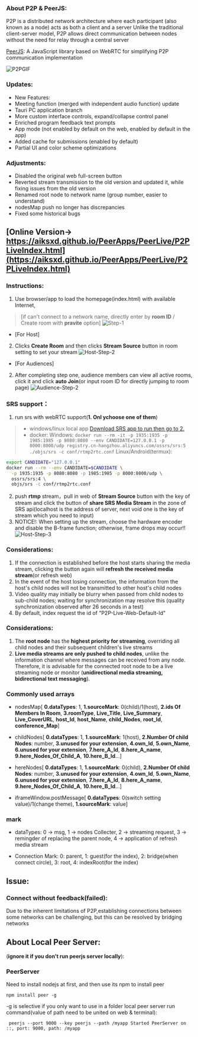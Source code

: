 ### **About P2P & PeerJS**:
P2P is a distributed network architecture where each participant (also known as a node) acts as both a client and a server
Unlike the traditional client-server model, P2P allows direct communication between nodes without the need for relay through a central server

[PeerJS](https://peerjs.com/): A JavaScript library based on WebRTC for simplifying P2P communication implementation

![P2PGIF](https://github.com/aiksxd/material/blob/main/img/P2PGIF.gif)

### Updates:
+ New Features:
+ Meeting function (merged with independent audio function) update
+ Tauri PC application branch
+ More custom interface controls, expand/collapse control panel
+ Enriched program feedback text prompts
+ App mode (not enabled by default on the web, enabled by default in the app)
+ Added cache for submissions (enabled by default)
+ Partial UI and color scheme optimizations

### Adjustments:
+ Disabled the original web full-screen button
+ Reverted stream transmission to the old version and updated it, while fixing issues from the old version
+ Renamed root node to network name (group number, easier to understand)
+ nodesMap push no longer has discrepancies
+ Fixed some historical bugs


## [Online Version-> https://aiksxd.github.io/PeerApps/PeerLive/P2PLiveIndex.html](https://aiksxd.github.io/PeerApps/PeerLive/P2PLiveIndex.html)
### Instructions:
1. Use browser/app to load the homepage(index.html) with available Internet,
> [if can't connect to a network name, directly enter by **room ID** / Create room with **pravite** option]
![Step-1](https://github.com/aiksxd/material/blob/main/img/Live-Step-1.png)

+ [For Host]
2. Clicks **Create Room** and then clicks **Stream Source** button in room setting to set your stream
![Host-Step-2](https://github.com/aiksxd/material/blob/main/img/Host-Step-2.png)

+ [For Audiences]
2. After completing step one, audience members can view all active rooms, click it and click **auto Join**(or input room ID for directly jumping to room page)
![Audience-Step-2](https://github.com/aiksxd/material/blob/main/img/Audience-Step-2.png)

### **SRS support**：
1. run srs with webRTC support(**1. Onl ychoose one of them**)
> + windows/linux local app
> [Download SRS app to run then go to 2.](https://ossrs.net/lts/en-us/docs/v4/doc/webrtc)
> + docker:
> Windows: `docker run --rm -it -p 1935:1935 -p 1985:1985 -p 8080:8080 --env CANDIDATE=127.0.0.1 -p 8000:8000/udp registry.cn-hangzhou.aliyuncs.com/ossrs/srs:5 ./objs/srs -c conf/rtmp2rtc.conf`
> Linux/Android(termux):
```sh
export CANDIDATE="127.0.0.1"
docker run --rm --env CANDIDATE=$CANDIDATE \
  -p 1935:1935 -p 8080:8080 -p 1985:1985 -p 8000:8000/udp \
  ossrs/srs:4 \
  objs/srs -c conf/rtmp2rtc.conf
```
2. push **rtmp** stream，pull in web of **Stream Source** button with the key of stream and click the button of **share SRS Media Stream** in the zone of SRS api(localhost is the address of server, next void one is the key of stream which you need to input)
3. NOTICE!: When setting up the stream, choose the hardware encoder and disable the B-frame function; otherwise, frame drops may occur!!
![Host-Step-3](https://github.com/aiksxd/material/blob/main/img/Host-Step-3-en.png)

### **Considerations**:
1. If the connection is established before the host starts sharing the media stream, clicking the button again will **refresh the received media stream**(or refresh web)
2. In the event of the host losing connection, the information from the host's child nodes will not be transmitted to other host's child nodes
3. Video quality may initially be blurry when passed from child nodes to sub-child nodes; waiting for synchronization may resolve this (quality synchronization observed after 26 seconds in a test)
4. By default, index request the id of "P2P-Live-Web-Default-Id"

### **Considerations**:
1. The **root node** has the **highest priority for streaming**, overriding all child nodes and their subsequent children's live streams
2. **Live media streams are only pushed to child nodes**, unlike the information channel where messages can be received from any node. Therefore, it is advisable for the connected root node to be a live streaming node or monitor (**unidirectional media streaming, bidirectional text messaging**).

### Commonly used arrays
+ nodesMap[ **0.dataTypes**: 1, **1.sourceMark**: 0(child)/1(host), **2.ids Of Members In Room**, **3.roomType**, **Live_Title**, **Live_Summary**, **Live_CoverURL**, **host_Id**, **host_Name**, **child_Nodes**, **root_Id**, **conference_Map**]

+ childNodes[ **0.dataTypes**: 1, **1.sourceMark**: 1(host), **2.Number Of child Nodes**: number, **3.unused for your extension**, **4.own_Id**, **5.own_Name**, **6.unused for your extension**, **7.here_A_Id**, **8.here_A_name**, **9.here_Nodes_Of_Child_A**, **10.here_B_Id**...]

+ hereNodes[ **0.dataTypes**: 1, **1.sourceMark**: 0(child), **2.Number Of child Nodes**: number, **3.unused for your extension**, **4.own_Id**, **5.own_Name**, **6.unused for your extension**, **7.here_A_Id**, **8.here_A_name**, **9.here_Nodes_Of_Child_A**, **10.here_B_Id**...]

+ iframeWindow.postMessage[ **0.dataTypes**: 0(switch setting value)/1(change theme), **1.sourceMark**: value]

### mark
+ dataTypes: 0 -> msg, 1 -> nodes Collecter, 2 -> streaming request, 3 -> remingder of replacing the parent node, 4 -> application of refresh media stream

+ Connection Mark: 0: parent, 1: guest(for the index), 2: bridge(when connect circle), 3: root, 4: indexRoot(for the index)

## Issue: 
### Connect without feedback(failed):
Due to the inherent limitations of P2P,establishing connections between some networks can be challenging, but this can be resolved by bridging networks

## **About Local Peer Server**:

(**ignore it if you don't run peerjs server locally**):

### PeerServer
Need to install nodejs at first, and then use its npm to install peer
```
npm install peer -g
```
-g is selective if you only want to use in a folder
local peer server run command(value of path need to be united on web & terminal):
```
 peerjs --port 9000 --key peerjs --path /myapp Started PeerServer on ::, port: 9000, path: /myapp
```